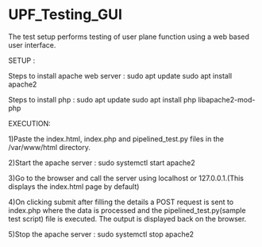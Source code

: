 # UPF_Testing_GUI
The test setup performs testing of user plane function using a web based user interface.

SETUP :

Steps to install apache web server :
  sudo apt update
  sudo apt install apache2

Steps to install php :
  sudo apt update
  sudo apt install php libapache2-mod-php
  



  
EXECUTION:
 
1)Paste the index.html, index.php and pipelined_test.py files in the /var/www/html directory.

2)Start the apache server : sudo systemctl start apache2
  
3)Go to the browser and call the server using localhost or 127.0.0.1.(This displays the index.html page by default)

4)On clicking submit after filling the details a POST request is sent to index.php where the data is processed and the pipelined_test.py(sample test script) file is executed.
The output is displayed back on the browser.
  
5)Stop the apache server : sudo systemctl stop apache2
  
  
